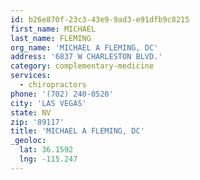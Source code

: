 ```yaml
---
id: b26e870f-23c3-43e9-9ad3-e91dfb9c8215
first_name: MICHAEL
last_name: FLEMING
org_name: 'MICHAEL A FLEMING, DC'
address: '6837 W CHARLESTON BLVD.'
category: complementary-medicine
services:
  - chiropractors
phone: '(702) 240-0520'
city: 'LAS VEGAS'
state: NV
zip: '89117'
title: 'MICHAEL A FLEMING, DC'
_geoloc:
  lat: 36.1592
  lng: -115.247
---
```

